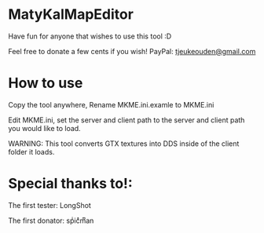 # MatyKalMapEditor

Have fun for anyone that wishes to use this tool :D

Feel free to donate a few cents if you wish!
PayPal: tjeukeouden@gmail.com

# How to use

Copy the tool anywhere,
Rename MKME.ini.examle to MKME.ini

Edit MKME.ini, set the server and client path to the server and client path you would like to load.

WARNING: This tool converts GTX textures into DDS inside of the client folder it loads.

# Special thanks to!:

The first tester:   LongShot

The first donator:  spͥicͣmͫan
